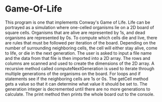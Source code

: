 # Game-Of-Life

This program is one that implements Conway's Game of Life. Life can be portrayed as a simulation
where one-celled organisms lie on a 2D board of square cells. Organisms that are alive are represented
by 1s, and dead organisms are represented by 0s. To compute which cells die and live, there are rules that must be followed
per iteration of the board. Depending on the number of surrounding neighboring cells, the cell will either stay alive,
come to life, or die in the next generation. The user is asked to input a file name and the data from that file is then imported
into a 2D array. The rows and columns are scanned and used to create the dimensions of the 2D array. A recursive method
called computeNextGeneration is used to iterate through multiple generations of the organisms on the board. For loops 
and if statements see if the neighboring cells are 1s or 0s. The getCell method gets a value so that it can determine what 
value it should be set to. The generation integer is decremented until there are no more generations to calculate. The print 
method then prints the whole board out to the console.
